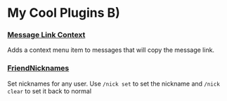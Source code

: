 # My Cool Plugins B)

### [Message Link Context](https://github.com/wingio/plugins/blob/builds/MessageLinkContext.zip?raw=true)
Adds a context menu item to messages that will copy the message link.

### [FriendNicknames](https://github.com/wingio/plugins/raw/builds/FriendNicknames.zip)
Set nicknames for any user. Use `/nick set` to set the nickname and `/nick clear` to set it back to normal
